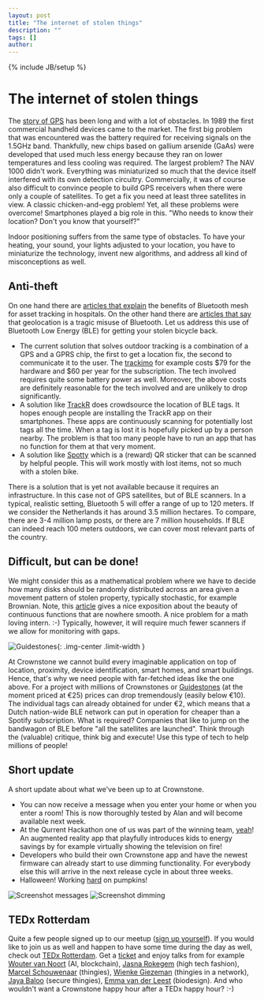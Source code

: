 ```yaml
---
layout: post
title: "The internet of stolen things"
description: ""
tags: []
author: 
---
```

{% include JB/setup %}

# The internet of stolen things

The [story of GPS](http://mashable.com/2014/05/25/commercial-gps-25-anniversary/#YadO3pjqaGqV) has been long and with a lot of obstacles. In 1989 the first commercial handheld devices came to the market. The first big problem that was encountered was the battery required for receiving signals on the 1.5GHz band. Thankfully, new chips based on gallium arsenide (GaAs) were developed that used much less energy because they ran on lower temperatures and less cooling was required. The largest problem? The NAV 1000 didn't work. Everything was miniaturized so much that the device itself interfered with its own detection circuitry. Commercially, it was of course also difficult to convince people to build GPS receivers when there were only a couple of satellites. To get a fix you need at least three satellites in view. A classic chicken-and-egg problem! Yet, all these problems were overcome! Smartphones played a big role in this. "Who needs to know their location? Don't you know that yourself?"

Indoor positioning suffers from the same type of obstacles. To have your heating, your sound, your lights adjusted to your location, you have to miniaturize the technology, invent new algorithms, and address all kind of misconceptions as well.

## Anti-theft

On one hand there are [articles that explain](https://www.androidcentral.com/new-low-energy-mesh-connection-standards-mean-bluetooth-will-be-big-part-internet-things) the benefits of Bluetooth mesh for asset tracking in hospitals. On the other hand there are [articles that say](https://www.iotforall.com/bluetooth-geolocation/) that geolocation is a tragic misuse of Bluetooth. Let us address this use of Bluetooth Low Energy (BLE) for getting your stolen bicycle back.

* The current solution that solves outdoor tracking is a combination of a GPS and a GPRS chip, the first to get a location fix, the second to communicate it to the user. The [trackimo](https://buytrackimo.myshopify.com/collections/frontpage/products/trackimo-device/) for example costs $79 for the hardware and $60 per year for the subscription. The tech involved requires quite some battery power as well. Moreover, the above costs are definitely reasonable for the tech involved and are unlikely to drop significantly.
* A solution like [TrackR](https://www.thetrackr.com/) does crowdsource the location of BLE tags. It hopes enough people are installing the TrackR app on their smartphones. These apps are continuously scanning for potentially lost tags all the time. When a tag is lost it is hopefully picked up by a person nearby. The problem is that too many people have to run an app that has no function for them at that very moment.
* A solution like [Spotty](https://www.spotty.eu/en-NL/shop/detail/product/53) which is a (reward) QR sticker that can be scanned by helpful people. This will work mostly with lost items, not so much with a stolen bike.

There is a solution that is yet not available because it requires an infrastructure. In this case not of GPS satellites, but of BLE scanners. In a typical, realistic setting, Bluetooth 5 will offer a range of up to 120 meters. If we consider the Netherlands it has around 3.5 million hectares. To compare, there are 3-4 million lamp posts, or there are 7 million households. If BLE can indeed reach 100 meters outdoors, we can cover most relevant parts of the country.

## Difficult, but can be done!

We might consider this as a mathematical problem where we have to decide how many disks should be randomly distributed across an area given a movement pattern of stolen property, typically stochastic, for example Brownian. Note, this [article](http://nautil.us/issue/53/monsters/maths-beautiful-monsters-rp) gives a nice exposition about the beauty of continuous functions that are nowhere smooth. A nice problem for a math loving intern. :-) Typically, however, it will require much fewer scanners if we allow for monitoring with gaps.

![Guidestones]({{site.url}}/attachments/guidestones.jpg){: .img-center .limit-width }

At Crownstone we cannot build every imaginable application on top of location, proximity, device identification, smart homes, and smart buildings. Hence, that's why we need people with far-fetched ideas like the one above. For a project with millions of Crownstones or [Guidestones](https://shop.crownstone.rocks/products/guidestones) (at the moment priced at €25) prices can drop tremendously (easily below €10). The individual tags can already obtained for under €2, which means that a Dutch nation-wide BLE network can put in operation for cheaper than a Spotify subscription. What is required? Companies that like to jump on the bandwagon of BLE before "all the satellites are launched". Think through the (valuable) critique, think big and execute! Use this type of tech to help millions of people!

## Short update

A short update about what we've been up to at Crownstone.

* You can now receive a message when you enter your home or when you enter a room! This is now thoroughly tested by Alan and will become available next week.
* At the Qurrent Hackathon one of us was part of the winning team, [yeah](https://medium.com/label-a/hacking-the-future-of-renewable-energy-at-the-qurrent-hackathon-a72b7cac925f)! An augmented reality app that playfully introduces kids to energy savings by for example virtually showing the television on fire!
* Developers who build their own Crownstone app and have the newest firmware can already start to use dimming functionality. For everybody else this will arrive in the next release cycle in about three weeks.
* Halloween! Working [hard](https://www.facebook.com/crownstones/posts/704140406438207) on pumpkins!

![Screenshot messages]({{site.url}}/attachments/screenshot-messages-in-home.jpg)
![Screenshot dimming]({{site.url}}/attachments/screenshot-dimming.jpg)


## TEDx Rotterdam

Quite a few people signed up to our meetup ([sign up yourself](https://www.meetup.com/Smart-Home-Bluetooth-Hackerspace/)). If you would like to join us as well and happen to have some time during the day as well, check out [TEDx Rotterdam](https://tedxrotterdam.com/). Get a [ticket](https://www.eventbrite.nl/e/tickets-tedxrotterdam-main-event-37786248687) and enjoy talks from for example [Wouter van Noort](https://www.linkedin.com/in/woutervannoort/) (AI, blockchain), [Jasna Rokegem](https://www.linkedin.com/in/jasnarokegem/) (high tech fashion), [Marcel Schouwenaar](https://www.linkedin.com/in/marcelschouwenaar/) (thingies), [Wienke Giezeman](https://www.linkedin.com/in/wienke/) (thingies in a network), [Jaya Baloo](https://www.linkedin.com/in/jaya-baloo-558492/) (secure thingies), [Emma van der Leest](https://www.linkedin.com/in/emma-van-der-leest-ab493697/) (biodesign). And who wouldn't want a Crownstone happy hour after a TEDx happy hour? :-)

